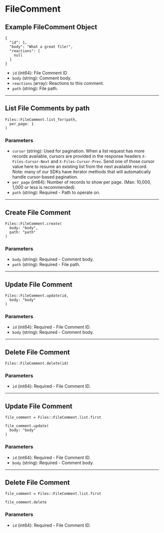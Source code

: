 # FileComment

## Example FileComment Object

```
{
  "id": 1,
  "body": "What a great file!",
  "reactions": [
    null
  ]
}
```

* `id` (int64): File Comment ID
* `body` (string): Comment body.
* `reactions` (array): Reactions to this comment.
* `path` (string): File path.


---

## List File Comments by path

```
Files::FileComment.list_for(path, 
  per_page: 1
)
```

### Parameters

* `cursor` (string): Used for pagination.  When a list request has more records available, cursors are provided in the response headers `X-Files-Cursor-Next` and `X-Files-Cursor-Prev`.  Send one of those cursor value here to resume an existing list from the next available record.  Note: many of our SDKs have iterator methods that will automatically handle cursor-based pagination.
* `per_page` (int64): Number of records to show per page.  (Max: 10,000, 1,000 or less is recommended).
* `path` (string): Required - Path to operate on.


---

## Create File Comment

```
Files::FileComment.create(
  body: "body", 
  path: "path"
)
```

### Parameters

* `body` (string): Required - Comment body.
* `path` (string): Required - File path.


---

## Update File Comment

```
Files::FileComment.update(id, 
  body: "body"
)
```

### Parameters

* `id` (int64): Required - File Comment ID.
* `body` (string): Required - Comment body.


---

## Delete File Comment

```
Files::FileComment.delete(id)
```

### Parameters

* `id` (int64): Required - File Comment ID.


---

## Update File Comment

```
file_comment = Files::FileComment.list.first

file_comment.update(
  body: "body"
)
```

### Parameters

* `id` (int64): Required - File Comment ID.
* `body` (string): Required - Comment body.


---

## Delete File Comment

```
file_comment = Files::FileComment.list.first

file_comment.delete
```

### Parameters

* `id` (int64): Required - File Comment ID.
